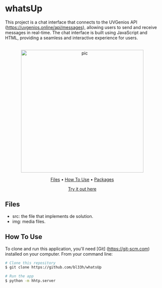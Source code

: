 # whatsUp
This project is a chat interface that connects to the UVGenios API (https://uvgenios.online/api/messages), allowing users to send and receive messages in real-time. The chat interface is built using JavaScript and HTML, providing a seamless and interactive experience for users.

<p align="center">
  <br>
  <img src="https://i.imgur.com/GysyT9q.png" alt="pic" width="400">
  <br>
</p>
<p align="center" >
  <a href="#Files">Files</a> •
  <a href="#how-to-use">How To Use</a> •
  <a href="#packages">Packages</a>   
</p>
<p align="center" >
<a href="https://whatsupbl33h.netlify.app/">Try it out here</a> 
</p>

## Files

- src: the file that implements de solution.
- img: media files.

## How To Use

To clone and run this application, you'll need [Git] (https://git-scm.com) installed on your computer. From your command line:

```bash
# Clone this repository
$ git clone https://github.com/bl33h/whatsUp

# Run the app
$ python -m hhtp.server
```



